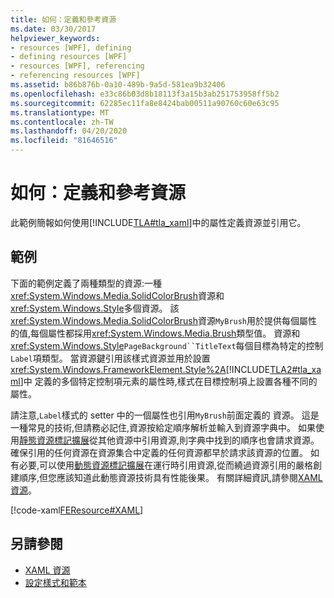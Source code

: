 ```yaml
---
title: 如何：定義和參考資源
ms.date: 03/30/2017
helpviewer_keywords:
- resources [WPF], defining
- defining resources [WPF]
- resources [WPF], referencing
- referencing resources [WPF]
ms.assetid: b86b876b-0a10-489b-9a5d-581ea9b32406
ms.openlocfilehash: e33c86b03d8b18113f3a15b3ab251753958ff5b2
ms.sourcegitcommit: 62285ec11fa8e8424bab00511a90760c60e63c95
ms.translationtype: MT
ms.contentlocale: zh-TW
ms.lasthandoff: 04/20/2020
ms.locfileid: "81646516"
---
```

# <a name="how-to-define-and-reference-a-resource"></a>如何：定義和參考資源

此範例簡報如何使用[!INCLUDE[TLA#tla_xaml](../../../../includes/tlasharptla-xaml-md.md)]中的屬性定義資源並引用它。

## <a name="example"></a>範例

下面的範例定義了兩種類型的資源:一種<xref:System.Windows.Media.SolidColorBrush>資源和<xref:System.Windows.Style>多個資源。 該<xref:System.Windows.Media.SolidColorBrush>資源`MyBrush`用於提供每個屬性的值,每個屬性都採用<xref:System.Windows.Media.Brush>類型值。 資源和<xref:System.Windows.Style>`PageBackground``TitleText`每個目標為特定的控制`Label`項類型。 當資源鍵引用該樣式資源並用於設置<xref:System.Windows.FrameworkElement.Style%2A>[!INCLUDE[TLA2#tla_xaml](../../../../includes/tla2sharptla-xaml-md.md)]中 定義的多個特定控制項元素的屬性時,樣式在目標控制項上設置各種不同的屬性。

請注意,`Label`樣式的 setter 中的一個屬性也引用`MyBrush`前面定義的 資源。 這是一種常見的技術,但請務必記住,資源按給定順序解析並輸入到資源字典中。 如果使用[靜態資源標記擴展](staticresource-markup-extension.md)從其他資源中引用資源,則字典中找到的順序也會請求資源。 確保引用的任何資源在資源集合中定義的任何資源都早於請求該資源的位置。 如有必要,可以使用[動態資源標記擴展](dynamicresource-markup-extension.md)在運行時引用資源,從而繞過資源引用的嚴格創建順序,但您應該知道此動態資源技術具有性能後果。 有關詳細資訊,請參閱[XAML 資源](../../../desktop-wpf/fundamentals/xaml-resources-define.md)。

[!code-xaml[FEResource#XAML](~/samples/snippets/csharp/VS_Snippets_Wpf/FEResource/CS/default.xaml#xaml)]

## <a name="see-also"></a>另請參閱

- [XAML 資源](../../../desktop-wpf/fundamentals/xaml-resources-define.md)
- [設定樣式和範本](../../../desktop-wpf/fundamentals/styles-templates-overview.md)
